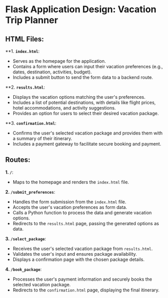 # Flask Application Design: Vacation Trip Planner

## HTML Files:

**1. **`index.html`**:
   - Serves as the homepage for the application.
   - Contains a form where users can input their vacation preferences (e.g., dates, destination, activities, budget).
   - Includes a submit button to send the form data to a backend route.

**2. **`results.html`**:
   - Displays the vacation options matching the user's preferences.
   - Includes a list of potential destinations, with details like flight prices, hotel accommodations, and activity suggestions.
   - Provides an option for users to select their desired vacation package.

**3. **`confirmation.html`**:
   - Confirms the user's selected vacation package and provides them with a summary of their itinerary.
   - Includes a payment gateway to facilitate secure booking and payment.

## Routes:

**1. `/`**:
   - Maps to the homepage and renders the `index.html` file.

**2. `/submit_preferences`**:
   - Handles the form submission from the `index.html` file.
   - Accepts the user's vacation preferences as form data.
   - Calls a Python function to process the data and generate vacation options.
   - Redirects to the `results.html` page, passing the generated options as data.

**3. `/select_package`**:
   - Receives the user's selected vacation package from `results.html`.
   - Validates the user's input and ensures package availability.
   - Displays a confirmation page with the chosen package details.

**4. `/book_package`**:
   - Processes the user's payment information and securely books the selected vacation package.
   - Redirects to the `confirmation.html` page, displaying the final itinerary.